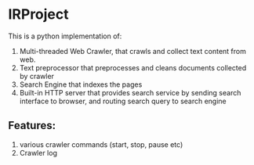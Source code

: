 # IRProject
This is a python implementation of: 
1. Multi-threaded Web Crawler, that crawls and collect text content from web.
2. Text preprocessor that preprocesses and cleans documents collected by crawler
3. Search Engine that indexes the pages
4. Built-in HTTP server that provides search service by sending search interface to browser, and routing search query to search engine

## Features:
1. various crawler commands (start, stop, pause etc)
2. Crawler log
